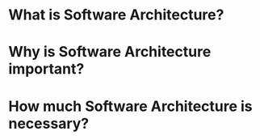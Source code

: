 # What is Software Architecture?
# Why is Software Architecture important?
# How much Software Architecture is necessary?